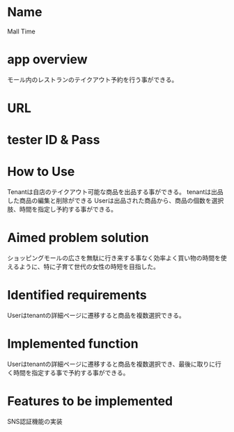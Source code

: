 # Name
  Mall Time
 
# app overview
 
  モール内のレストランのテイクアウト予約を行う事ができる。

 
# URL
 

 
# tester ID & Pass

 
# How to Use
 
  Tenantは自店のテイクアウト可能な商品を出品する事ができる。
  tenantは出品した商品の編集と削除ができる
  Userは出品された商品から、商品の個数を選択肢、時間を指定し予約する事ができる。
 
# Aimed problem solution
 
  ショッピングモールの広さを無駄に行き来する事なく効率よく買い物の時間を使えるように、特に子育て世代の女性の時短を目指した。
 
# Identified requirements
 
  Userはtenantの詳細ページに遷移すると商品を複数選択できる。
 
# Implemented function
 
  Userはtenantの詳細ページに遷移すると商品を複数選択でき、最後に取りに行く時間を指定する事で予約する事ができる。
 
# Features to be implemented

 SNS認証機能の実装
 
